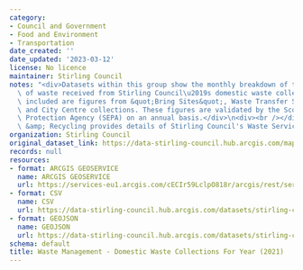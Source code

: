 ```yaml
---
category:
- Council and Government
- Food and Environment
- Transportation
date_created: ''
date_updated: '2023-03-12'
license: No licence
maintainer: Stirling Council
notes: "<div>Datasets within this group show the monthly breakdown of the tonnage\
  \ of waste received from Stirling Council\u2019s domestic waste collections. Also\
  \ included are figures from &quot;Bring Sites&quot;, Waste Transfer Station activities,\
  \ and City Centre collections. These figures are validated by the Scottish Environmental\
  \ Protection Agency (SEPA) on an annual basis.</div>\n<div><br /></div>\n<div>Bins\
  \ &amp; Recycling provides details of Stirling Council's Waste Services.</div>"
organization: Stirling Council
original_dataset_link: https://data-stirling-council.hub.arcgis.com/maps/stirling-council::waste-management-domestic-waste-collections-for-year-2021
records: null
resources:
- format: ARCGIS GEOSERVICE
  name: ARCGIS GEOSERVICE
  url: https://services-eu1.arcgis.com/cECIr59LclpO818r/arcgis/rest/services/waste%20management%20-%20domestic%20waste%20collections%20by%20year%20(2021)/FeatureServer/0
- format: CSV
  name: CSV
  url: https://data-stirling-council.hub.arcgis.com/datasets/stirling-council::waste-management-domestic-waste-collections-for-year-2021.csv?outSR=%7B%22latestWkid%22%3A3857%2C%22wkid%22%3A102100%7D
- format: GEOJSON
  name: GEOJSON
  url: https://data-stirling-council.hub.arcgis.com/datasets/stirling-council::waste-management-domestic-waste-collections-for-year-2021.geojson?outSR=%7B%22latestWkid%22%3A3857%2C%22wkid%22%3A102100%7D
schema: default
title: Waste Management - Domestic Waste Collections For Year (2021)
---
```

